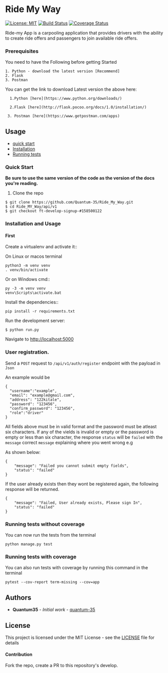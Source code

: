 # Ride My Way
[![License: MIT](https://img.shields.io/badge/License-MIT-yellow.svg)](https://opensource.org/licenses/MIT)
[![Build Status](https://travis-ci.org/Quantum-35/Ride_My_Way.svg?branch=ft-develop-signup-%23158500122)](https://travis-ci.org/Quantum-35/Ride_My_Way)
[![Coverage Status](https://coveralls.io/repos/github/Quantum-35/Ride_My_Way/badge.svg?branch=ft-develop-signup-%23158500122)](https://coveralls.io/github/Quantum-35/Ride_My_Way?branch=ft-develop-signup-%23158500122)

Ride-my App is a carpooling application that provides drivers with the ability to create ride offers
and passengers to join available ride offers.

### Prerequisites

You need to have the Following before getting Started

```
1. Python - download the latest version [Recommend]
2. Flask
3. Postman
```
You can get the link to download Latest version the above here:

      1.Python [here](https://www.python.org/downloads/)

      2.Flask [here](http://flask.pocoo.org/docs/1.0/installation/)

     3. Postman [here](https://www.getpostman.com/apps)


## Usage
- [quick start](#Quick-Start)
- [Installation](#Installation-and-Usage)
- [Running tests](#running-tests)


### Quick Start
**Be sure to use the same version of the code as the version of the docs
you're reading.**
1. Clone the repo
  ```
  $ git clone https://github.com/Quantum-35/Ride_My_Way.git
  $ cd Ride_MY_Way/api/v1
  $ git checkout ft-develop-signup-#158500122
  ```
### Installation and Usage
#### First
Create a virtualenv and activate it::

On Linux or macos terminal

    python3 -m venv venv
    . venv/bin/activate

Or on Windows cmd::

    py -3 -m venv venv
    venv\Scripts\activate.bat

Install the dependencies::

    pip install -r requirements.txt 

Run the development server:
  ```
  $ python run.py
  ```

Navigate to [http://localhost:5000](http://localhost:5000)

### User registration.
Send a `POST` request to `/api/v1/auth/register` endpoint with the payload in
`Json`

An example would be
```
{   
  "username":"example",
  "email": "example@gmail.com",
  "address": "122kitale",
  "password": "123456",
  "confirm_password": "123456",
  "role":"driver"
}
```

All fields above must be in valid  format and the password must be
atleast six characters.
If any of the vields is invalid  or empty or the password is empty or less than
six character, the response `status` will be `failed` with the `message` correct `message`
explaining where you went wrong e.g

As shown below:
```
{
    "message": "Failed you cannot submit empty fields",
    "status": "failed"
}
```

If the user already exists then they wont be registered again, the
following response will be returned.
```
{
    "message": "Failed, User already exists, Please sign In",
    "status": "failed"
}
```

### Running tests without coverage
You can now run the tests from the terminal
```
python manage.py test
```

### Running tests with coverage
You can also run tests with coverage by running this command in the terminal
```
pytest --cov-report term-missing --cov=app
```
## Authors

* **Quantum35** - *Initial work* - [quantum-35](https://github.com/Quantum-35/Ride_My_Way/)

## License

This project is licensed under the MIT License - see the [LICENSE](LICENSE) file for details

#### Contribution
Fork the repo, create a PR to this repository's develop.